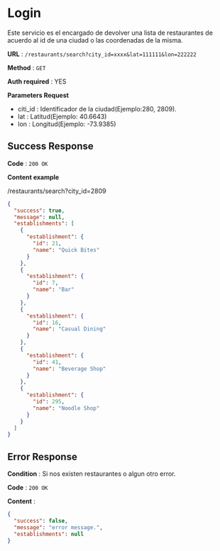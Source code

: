 # Login

Este servicio es el encargado de devolver una lista de restaurantes de acuerdo al id de una ciudad o las coordenadas de la misma.

**URL** : `/restaurants/search?city_id=xxxx&lat=111111&lon=222222`

**Method** : `GET`

**Auth required** : YES

**Parameters Request**
* citi_id : Identificador de la ciudad(Ejemplo:280, 2809).
* lat : Latitud(Ejemplo: 40.6643)
* lon : Longitud(Ejemplo: -73.9385)

## Success Response

**Code** : `200 OK`

**Content example**

/restaurants/search?city_id=2809
```json
{
  "success": true,
  "message": null,
  "establishments": [
    {
      "establishment": {
        "id": 21,
        "name": "Quick Bites"
      }
    },
    {
      "establishment": {
        "id": 7,
        "name": "Bar"
      }
    },
    {
      "establishment": {
        "id": 16,
        "name": "Casual Dining"
      }
    },
    {
      "establishment": {
        "id": 41,
        "name": "Beverage Shop"
      }
    },
    {
      "establishment": {
        "id": 295,
        "name": "Noodle Shop"
      }
    }
  ]
}
```

## Error Response

**Condition** : Si nos existen restaurantes o algun otro error.

**Code** : `200 OK`

**Content** :

```json
{
  "success": false,
  "message": "error message.",
  "establishments": null
}
```

